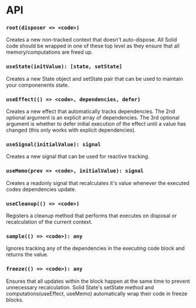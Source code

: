 # API

### `root(disposer => <code>)`

Creates a new non-tracked context that doesn't auto-dispose. All Solid code should be wrapped in one of these top level as they ensure that all memory/computations are freed up.

### `useState(initValue): [state, setState]`

Creates a new State object and setState pair that can be used to maintain your componenents state.

### `useEffect(() => <code>, dependencies, defer)`

Creates a new effect that automatically tracks dependencies. The 2nd optional argument is an explicit array of dependencies. The 3rd optional argument is whether to defer initial execution of the effect until a value has changed (this only works with explicit dependencies).

### `useSignal(initialValue): signal`

Creates a new signal that can be used for reactive tracking.

### `useMemo(prev => <code>, initialValue): signal`

Creates a readonly signal that recalculates it's value whenever the executed codes dependencies update.

### `useCleanup(() => <code>)`

Registers a cleanup method that performs that executes on disposal or recalculation of the current context.

### `sample(() => <code>): any`

Ignores tracking any of the dependencies in the executing code block and returns the value.

### `freeze(() => <code>): any`

Ensures that all updates within the block happen at the same time to prevent unnecessary recalculation. Solid State's setState method and computations(useEffect, useMemo) automatically wrap their code in freeze blocks.